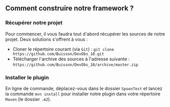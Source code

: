 ## Comment construire notre framework ?

### Récupérer notre projet
Pour commencer, il vous faudra tout d'abord récupérer les sources de notre projet. Deux solutions s'offrent à vous :
- Cloner le répertoire courant (via `Git`) :
    `git clone https://github.com/Buisson/DevObs_10.git`
- Télécharger l'archive des sources à l'adresse suivante :
    `https://github.com/Buisson/DevObs_10/archive/master.zip`

### Installer le plugin
En ligne de commande, déplacez-vous dans le dossier `SpoonTest` et lancez la commande `mvn install` pour installer notre plugin dans votre répertoire `Maven` (le dossier `.m2`).
